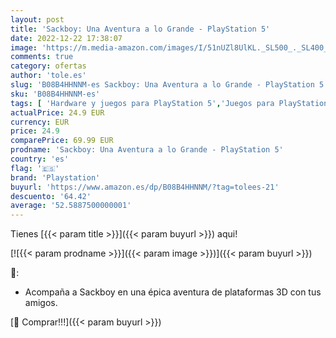 ```yaml
---
layout: post
title: 'Sackboy: Una Aventura a lo Grande - PlayStation 5'
date: 2022-12-22 17:38:07
image: 'https://m.media-amazon.com/images/I/51nUZl8UlKL._SL500_._SL400_.jpg'
comments: true
category: ofertas
author: 'tole.es'
slug: 'B08B4HHNNM-es Sackboy: Una Aventura a lo Grande - PlayStation 5'
sku: 'B08B4HHNNM-es'
tags: [ 'Hardware y juegos para PlayStation 5','Juegos para PlayStation 5','Videojuegos','playstation','🇪🇸', ]
actualPrice: 24.9 EUR
currency: EUR
price: 24.9
comparePrice: 69.99 EUR
prodname: 'Sackboy: Una Aventura a lo Grande - PlayStation 5'
country: 'es'
flag: '🇪🇸'
brand: 'Playstation'
buyurl: 'https://www.amazon.es/dp/B08B4HHNNM/?tag=tolees-21'
descuento: '64.42'
average: '52.5887500000001'
---
```


Tienes [{{< param title >}}]({{< param buyurl >}}) aqui!

[![{{< param prodname >}}]({{< param image >}})]({{< param buyurl >}})

🔎:

- Acompaña a Sackboy en una épica aventura de plataformas 3D con tus amigos.

[🛒 Comprar!!!]({{< param buyurl >}})
